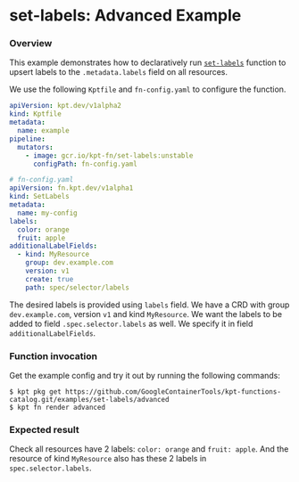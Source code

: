 # set-labels: Advanced Example

### Overview

This example demonstrates how to declaratively run [`set-labels`] function
to upsert labels to the `.metadata.labels` field on all resources.

We use the following `Kptfile` and `fn-config.yaml` to configure the function.

```yaml
apiVersion: kpt.dev/v1alpha2
kind: Kptfile
metadata:
  name: example
pipeline:
  mutators:
    - image: gcr.io/kpt-fn/set-labels:unstable
      configPath: fn-config.yaml
```

```yaml
# fn-config.yaml
apiVersion: fn.kpt.dev/v1alpha1
kind: SetLabels
metadata:
  name: my-config
labels:
  color: orange
  fruit: apple
additionalLabelFields:
  - kind: MyResource
    group: dev.example.com
    version: v1
    create: true
    path: spec/selector/labels
```

The desired labels is provided using `labels` field. We have a CRD with group
`dev.example.com`, version `v1` and kind `MyResource`. We want the labels to be
added to field `.spec.selector.labels` as well. We specify it in field
`additionalLabelFields`.

### Function invocation

Get the example config and try it out by running the following commands:

```shell
$ kpt pkg get https://github.com/GoogleContainerTools/kpt-functions-catalog.git/examples/set-labels/advanced
$ kpt fn render advanced
```

### Expected result

Check all resources have 2 labels: `color: orange` and `fruit: apple`. And the
resource of kind `MyResource` also has these 2 labels in `spec.selector.labels`.

[`set-labels`]: https://catalog.kpt.dev/set-labels/v0.1/
